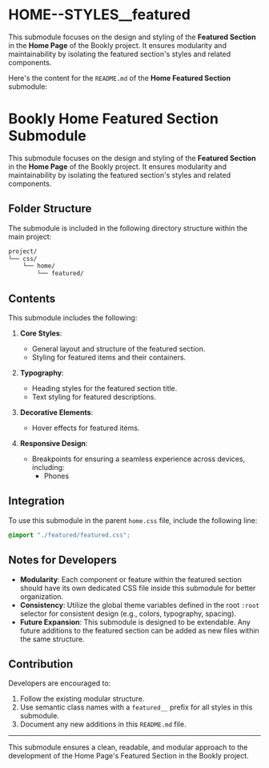 # HOME--STYLES__featured
This submodule focuses on the design and styling of the **Featured Section** in the **Home Page** of the Bookly project. It ensures modularity and maintainability by isolating the featured section's styles and related components.

Here's the content for the `README.md` of the **Home Featured Section** submodule:  


# Bookly Home Featured Section Submodule  

This submodule focuses on the design and styling of the **Featured Section** in the **Home Page** of the Bookly project. It ensures modularity and maintainability by isolating the featured section's styles and related components.

## Folder Structure  
The submodule is included in the following directory structure within the main project:  
```markdown
project/
└── css/
    └── home/
        └── featured/
```

## Contents  
This submodule includes the following:  
1. **Core Styles**:  
   - General layout and structure of the featured section.  
   - Styling for featured items and their containers.  

2. **Typography**:  
   - Heading styles for the featured section title.  
   - Text styling for featured descriptions.  

3. **Decorative Elements**:  
   - Hover effects for featured items.  

4. **Responsive Design**:  
   - Breakpoints for ensuring a seamless experience across devices, including:  
     - Phones  

## Integration  
To use this submodule in the parent `home.css` file, include the following line:  
```css
@import "./featured/featured.css";
```  

## Notes for Developers  
- **Modularity**: Each component or feature within the featured section should have its own dedicated CSS file inside this submodule for better organization.  
- **Consistency**: Utilize the global theme variables defined in the root `:root` selector for consistent design (e.g., colors, typography, spacing).  
- **Future Expansion**: This submodule is designed to be extendable. Any future additions to the featured section can be added as new files within the same structure.  

## Contribution  
Developers are encouraged to:  
1. Follow the existing modular structure.  
2. Use semantic class names with a `featured__` prefix for all styles in this submodule.  
3. Document any new additions in this `README.md` file.  

---  
This submodule ensures a clean, readable, and modular approach to the development of the Home Page's Featured Section in the Bookly project.  
